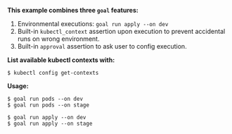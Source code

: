**This example combines three `goal` features:**
1. Environmental executions: `goal run apply --on dev`
2. Built-in `kubectl_context` assertion upon execution
   to prevent accidental runs on wrong environment.
3. Built-in `approval` assertion to ask user to config execution.

**List available kubectl contexts with:**

```
$ kubectl config get-contexts
```

**Usage:**

```shell
$ goal run pods --on dev
$ goal run pods --on stage
```

```shell
$ goal run apply --on dev
$ goal run apply --on stage
```
